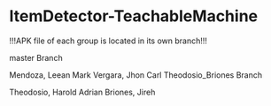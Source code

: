 # ItemDetector-TeachableMachine

!!!APK file of each group is located in its own branch!!!

master Branch

Mendoza, Leean Mark
Vergara, Jhon Carl
Theodosio_Briones Branch

Theodosio, Harold Adrian
Briones, Jireh
